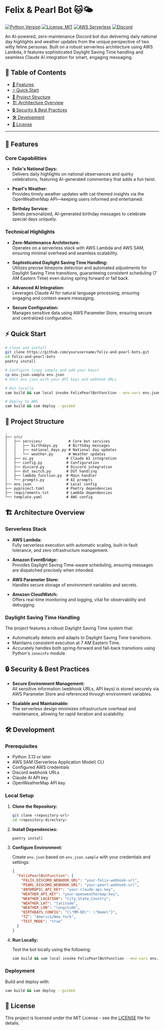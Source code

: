 # Felix & Pearl Bot 🐱🌤️

[![Python Version](https://img.shields.io/badge/python-3.13+-blue.svg)](https://www.python.org/downloads/)
[![License: MIT](https://img.shields.io/badge/License-MIT-yellow.svg)](https://opensource.org/licenses/MIT)
[![AWS Serverless](https://img.shields.io/badge/AWS-Serverless-orange.svg)](https://aws.amazon.com/serverless/)
[![Discord](https://img.shields.io/badge/Discord-Bot-blue.svg)](https://discord.com)

An AI-powered, zero-maintenance Discord bot duo delivering daily national day
highlights and weather updates from the unique perspective of two witty feline
personas. Built on a robust serverless architecture using AWS Lambda, it
features sophisticated Daylight Saving Time handling and seamless Claude AI
integration for smart, engaging messaging.

## 📖 Table of Contents

- [🚀 Features](#-features)
- [⚡ Quick Start](#-quick-start)
- [📁 Project Structure](#-project-structure)
- [🏗️ Architecture Overview](#-architecture-overview)
- [🔒 Security & Best Practices](#-security--best-practices)
- [🛠️ Development](#-development)
- [📄 License](#-license)

---

## 🚀 Features

### Core Capabilities

- **Felix's National Days:**  
  Delivers daily highlights on national observances and quirky celebrations,
  featuring AI-generated commentary that adds a fun twist.

- **Pearl's Weather:**  
  Provides timely weather updates with cat-themed insights via the
  OpenWeatherMap API—keeping users informed and entertained.

- **Birthday Service:**  
  Sends personalized, AI-generated birthday messages to celebrate special days
  uniquely.

### Technical Highlights

- **Zero-Maintenance Architecture:**  
  Operates on a serverless stack with AWS Lambda and AWS SAM, ensuring minimal
  overhead and seamless scalability.

- **Sophisticated Daylight Saving Time Handling:**  
  Utilizes precise timezone detection and automated adjustments for Daylight
  Saving Time transitions, guaranteeing consistent scheduling (7 AM Eastern
  Time) even during spring forward or fall back.

- **Advanced AI Integration:**  
  Leverages Claude AI for natural language processing, ensuring engaging and
  context-aware messaging.

- **Secure Configuration:**  
  Manages sensitive data using AWS Parameter Store, ensuring secure and
  centralized configuration.

## ⚡ Quick Start

```bash
# Clone and install
git clone https://github.com/yourusername/felix-and-pearl-bots.git
cd felix-and-pearl-bots
poetry install

# Configure (copy sample and add your keys)
cp env.json.sample env.json
# Edit env.json with your API keys and webhook URLs

# Run locally
sam build && sam local invoke FelixPearlBotFunction --env-vars env.json

# Deploy to AWS
sam build && sam deploy --guided
```

## 📁 Project Structure

```text
.
├── src/
│   ├── services/            # Core bot services
│   │   ├── birthdays.py     # Birthday messages
│   │   ├── national_days.py # National day updates
│   │   └── weather.py       # Weather updates
│   ├── ai.py               # Claude AI integration
│   ├── config.py           # Configuration
│   ├── discord.py          # Discord integration
│   ├── dst_switch.py       # DST handling
│   ├── lambda_function.py  # Main handler
│   └── prompts.py          # AI prompts
├── env.json                # Local config
├── pyproject.toml          # Poetry dependencies
├── requirements.txt        # Lambda dependencies
└── template.yaml           # AWS config
```

## 🏗️ Architecture Overview

### Serverless Stack

- **AWS Lambda:**  
  Fully serverless execution with automatic scaling, built-in fault tolerance,
  and zero infrastructure management.

- **Amazon EventBridge:**  
  Provides Daylight Saving Time-aware scheduling, ensuring messages are
  dispatched precisely when intended.

- **AWS Parameter Store:**  
  Handles secure storage of environment variables and secrets.

- **Amazon CloudWatch:**  
  Offers real-time monitoring and logging, vital for observability and
  debugging.

### Daylight Saving Time Handling

The project features a robust Daylight Saving Time system that:

- Automatically detects and adapts to Daylight Saving Time transitions.
- Maintains consistent execution at 7 AM Eastern Time.
- Accurately handles both spring-forward and fall-back transitions using
  Python's `zoneinfo` module.

## 🔒 Security & Best Practices

- **Secure Environment Management:**  
  All sensitive information (webhook URLs, API keys) is stored securely via AWS
  Parameter Store and referenced through environment variables.

- **Scalable and Maintainable:**  
  The serverless design minimizes infrastructure overhead and maintenance,
  allowing for rapid iteration and scalability.

## 🛠️ Development

### Prerequisites

- Python 3.13 or later
- AWS SAM (Serverless Application Model) CLI
- Configured AWS credentials
- Discord webhook URLs
- Claude AI API key
- OpenWeatherMap API key

### Local Setup

1. **Clone the Repository:**

   ```bash
   git clone <repository-url>
   cd <repository-directory>
   ```

2. **Install Dependencies:**

   ```bash
   poetry install
   ```

3. **Configure Environment:**

   Create `env.json` based on `env.json.sample` with your credentials and
   settings:

   ```json
   {
     "FelixPearlBotFunction": {
       "FELIX_DISCORD_WEBHOOK_URL": "your-felix-webhook-url",
       "PEARL_DISCORD_WEBHOOK_URL": "your-pearl-webhook-url",
       "ANTHROPIC_API_KEY": "your-claude-api-key",
       "WEATHER_API_KEY": "your-openweathermap-key",
       "WEATHER_LOCATION": "City,State,Country",
       "WEATHER_LAT": "latitude",
       "WEATHER_LON": "longitude",
       "BIRTHDAYS_CONFIG": "{\"MM-DD\": \"Name\"}",
       "TZ": "America/New_York",
       "TEST_MODE": "true"
     }
   }
   ```

4. **Run Locally:**

   Test the bot locally using the following:

   ```bash
   sam build && sam local invoke FelixPearlBotFunction --env-vars env.json
   ```

### Deployment

Build and deploy with:

```bash
sam build && sam deploy --guided
```

## 📄 License

This project is licensed under the MIT License - see the [LICENSE](LICENSE) file for details.

